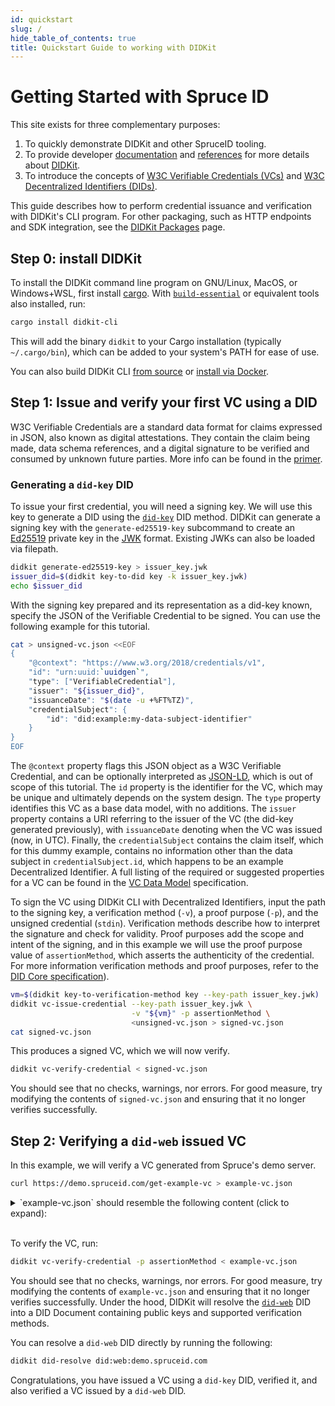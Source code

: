 ```yaml
--- 
id: quickstart
slug: /
hide_table_of_contents: true
title: Quickstart Guide to working with DIDKit
---
```


# Getting Started with Spruce ID

This site exists for three complementary purposes: 
1. To quickly demonstrate DIDKit and other SpruceID tooling.
2. To provide developer [documentation](/docs/) and [references](/docs/glossary)
   for more details about [DIDKit](/docs/didkit).
3. To introduce the concepts of [W3C Verifiable Credentials
   (VCs)](/docs/primer/) and [W3C Decentralized Identifiers
   (DIDs)](/docs/didkit/did-methods).

This guide describes how to perform credential issuance and verification with
DIDKit's CLI program. For other packaging, such as HTTP endpoints and SDK
integration, see the [DIDKit Packages](/docs/didkit-packages) page.

## Step 0: install DIDKit 

To install the DIDKit command line program on GNU/Linux, MacOS,
or Windows+WSL, first install
[cargo](https://doc.rust-lang.org/cargo/getting-started/installation.html).
With [`build-essential`](https://packages.debian.org/sid/build-essential) or
equivalent tools also installed, run:

```sh
cargo install didkit-cli
```

This will add the binary `didkit` to your Cargo installation (typically
`~/.cargo/bin`), which can be added to your system's PATH for ease of use.

You can also build DIDKit CLI [from source](/docs/didkit/install#manual) or
[install via Docker](/docs/didkit/install#docker).

## Step 1: Issue and verify your first VC using a DID

W3C Verifiable Credentials are a standard data format for claims expressed in
JSON, also known as digital attestations. They contain the claim being made,
data schema references, and a digital signature to be verified and consumed by
unknown future parties. More info can be found in the [primer](/docs/primer).

### Generating a `did-key` DID

To issue your first credential, you will need a signing key. We will use this
key to generate a DID using the
[`did-key`](https://w3c-ccg.github.io/did-method-key/) DID method. DIDKit can
generate a signing key with the `generate-ed25519-key` subcommand to create an
[Ed25519](https://ed25519.cr.yp.to/) private key in the
[JWK](https://tools.ietf.org/html/rfc7517) format. Existing JWKs can also be
loaded via filepath.

```sh
didkit generate-ed25519-key > issuer_key.jwk
issuer_did=$(didkit key-to-did key -k issuer_key.jwk)
echo $issuer_did
```

With the signing key prepared and its representation as a did-key known,
specify the JSON of the Verifiable Credential to be signed. You can use
the following example for this tutorial.
```bash
cat > unsigned-vc.json <<EOF
{
    "@context": "https://www.w3.org/2018/credentials/v1",
    "id": "urn:uuid:`uuidgen`",
    "type": ["VerifiableCredential"],
    "issuer": "${issuer_did}",
    "issuanceDate": "$(date -u +%FT%TZ)",
    "credentialSubject": {
        "id": "did:example:my-data-subject-identifier"
    }
}
EOF
```

The `@context` property flags this JSON object as a W3C Verifiable Credential,
and can be optionally interpreted as [JSON-LD](https://json-ld.org/), which is
out of scope of this tutorial. The `id` property is the identifier for the VC,
which may be unique and ultimately depends on the system design. The `type`
property identifies this VC as a base data model, with no additions. The
`issuer` property contains a URI referring to the issuer of the VC (the did-key
generated previously), with `issuanceDate` denoting when the VC was issued
(now, in UTC).  Finally, the `credentialSubject` contains the claim itself,
which for this dummy example, contains no information other than the data
subject in `credentialSubject.id`, which happens to be an example Decentralized
Identifier. A full listing of the required or suggested properties for a VC can
be found in the [VC Data Model](https://www.w3.org/TR/vc-data-model/)
specification.

To sign the VC using DIDKit CLI with Decentralized Identifiers, input the path
to the signing key, a verification method (`-v`), a proof purpose (`-p`), and
the unsigned credential (`stdin`). Verification methods describe how to
interpret the signature and check for validity. Proof purposes add the scope
and intent of the signing, and in this example we will use the proof purpose
value of `assertionMethod`, which asserts the authenticity of the credential.
For more information verification methods and proof purposes, refer to the [DID
Core specification](https://www.w3.org/TR/did-core/#assertion)).

```sh
vm=$(didkit key-to-verification-method key --key-path issuer_key.jwk)
didkit vc-issue-credential --key-path issuer_key.jwk \
                           -v "${vm}" -p assertionMethod \
                           <unsigned-vc.json > signed-vc.json
cat signed-vc.json
```

This produces a signed VC, which we will now verify.

```sh
didkit vc-verify-credential < signed-vc.json
```

You should see that no checks, warnings, nor errors. For good measure, try
modifying the contents of `signed-vc.json` and ensuring that it no longer
verifies successfully.

## Step 2: Verifying a `did-web` issued VC

In this example, we will verify a VC generated from Spruce's demo server.
```sh
curl https://demo.spruceid.com/get-example-vc > example-vc.json
```

<details>
  <summary>`example-vc.json` should resemble the following content (click to expand):</summary>
  <div>
     <code>{`
{
  "@context":["https://www.w3.org/2018/credentials/v1"],
  "type":"VerifiableCredential",
  "credentialSubject":{},
  "issuer":"did:web:demo.spruceid.com",
  "issuanceDate":"2021-09-13T18:23:56Z",
  "proof":{
    "type":"Ed25519Signature2018",
    "proofPurpose":"assertionMethod",
    "verificationMethod":"did:web:demo.spruceid.com#_t-v-Ep7AtkELhhvAzCCDzy1O5Bn_z1CVFv9yiRXdHY",
    "created":"2021-09-13T18:23:56.483Z",
    "jws":"eyJhbGciOiJFZERTQSIsImNyaXQiOlsiYjY0Il0sImI2NCI6ZmFsc2V9..X5J2jI5j3TPqFO_g6XOlB730WlXJ8mDsfoyLQ4u60MelVosi1Et6V_pB7-zELDggdqZTsKQjSqDodv0m7ui1Bg"
  },
  "expirationDate":"2021-10-13T18:23:56Z"
}
`.slice(1, -1)}</code>
  </div>
<br />
</details>

<br />

To verify the VC, run:

```sh
didkit vc-verify-credential -p assertionMethod < example-vc.json
```

You should see that no checks, warnings, nor errors. For good measure, try
modifying the contents of `example-vc.json` and ensuring that it no longer
verifies successfully. Under the hood, DIDKit will resolve the
[`did-web`](https://w3c-ccg.github.io/did-method-web/) DID into a DID Document
containing public keys and supported verification methods.

You can resolve a `did-web` DID directly by running the following:
```sh
didkit did-resolve did:web:demo.spruceid.com
```

Congratulations, you have issued a VC using a `did-key` DID, verified it, and
also verified a VC issued by a `did-web` DID.
